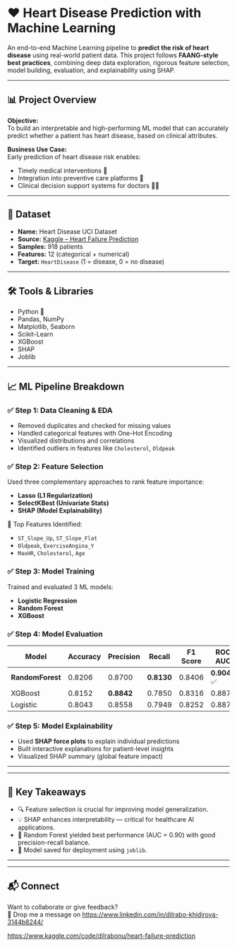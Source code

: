 # ❤️ Heart Disease Prediction with Machine Learning

An end-to-end Machine Learning pipeline to **predict the risk of heart disease** using real-world patient data. This project follows **FAANG-style best practices**, combining deep data exploration, rigorous feature selection, model building, evaluation, and explainability using SHAP.

---

## 📊 Project Overview

**Objective:**  
To build an interpretable and high-performing ML model that can accurately predict whether a patient has heart disease, based on clinical attributes.

**Business Use Case:**  
Early prediction of heart disease risk enables:
- Timely medical interventions 🏥
- Integration into preventive care platforms 📱
- Clinical decision support systems for doctors 👩‍⚕️

---

## 🧠 Dataset

- **Name:** Heart Disease UCI Dataset
- **Source:** [Kaggle – Heart Failure Prediction](https://www.kaggle.com/datasets/fedesoriano/heart-failure-prediction)
- **Samples:** 918 patients
- **Features:** 12 (categorical + numerical)
- **Target:** `HeartDisease` (1 = disease, 0 = no disease)

---

## 🛠️ Tools & Libraries

- Python 🐍
- Pandas, NumPy
- Matplotlib, Seaborn
- Scikit-Learn
- XGBoost
- SHAP
- Joblib

---

## 📈 ML Pipeline Breakdown

### ✅ Step 1: Data Cleaning & EDA
- Removed duplicates and checked for missing values
- Handled categorical features with One-Hot Encoding
- Visualized distributions and correlations
- Identified outliers in features like `Cholesterol`, `Oldpeak`

### ✅ Step 2: Feature Selection
Used three complementary approaches to rank feature importance:
- **Lasso (L1 Regularization)**
- **SelectKBest (Univariate Stats)**
- **SHAP (Model Explainability)**

🧠 Top Features Identified:
- `ST_Slope_Up`, `ST_Slope_Flat`
- `Oldpeak`, `ExerciseAngina_Y`
- `MaxHR`, `Cholesterol`, `Age`

### ✅ Step 3: Model Training
Trained and evaluated 3 ML models:
- **Logistic Regression**
- **Random Forest**
- **XGBoost**

### ✅ Step 4: Model Evaluation

| Model         | Accuracy | Precision | Recall | F1 Score | ROC AUC |
|---------------|----------|-----------|--------|----------|---------|
| **RandomForest**  | 0.8206   | 0.8700    | **0.8130** | 0.8406   | **0.9041** ✅  
| XGBoost         | 0.8152   | **0.8842**  | 0.7850 | 0.8316   | 0.8878  
| Logistic        | 0.8043   | 0.8558    | 0.7949 | 0.8252   | 0.8875  

### ✅ Step 5: Model Explainability
- Used **SHAP force plots** to explain individual predictions
- Built interactive explanations for patient-level insights
- Visualized SHAP summary (global feature impact)

---

---

## 📌 Key Takeaways

- 🔍 Feature selection is crucial for improving model generalization.
- 💡 SHAP enhances interpretability — critical for healthcare AI applications.
- 🧪 Random Forest yielded best performance (AUC = 0.90) with good precision-recall balance.
- 💾 Model saved for deployment using `joblib`.

---

---

## 📬 Connect

Want to collaborate or give feedback?  
📩 Drop me a message on https://www.linkedin.com/in/dilrabo-khidirova-3144b8244/




https://www.kaggle.com/code/dilrabonu/heart-failure-prediction

